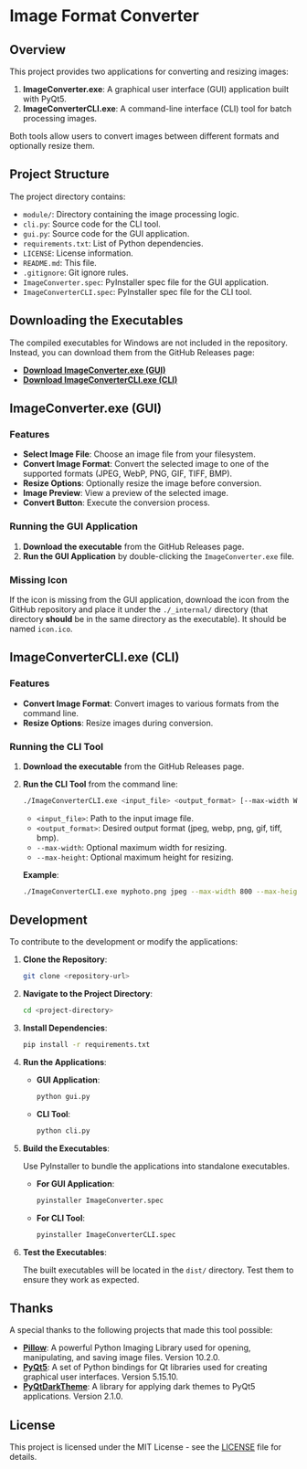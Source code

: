 # Image Format Converter

## Overview

This project provides two applications for converting and resizing images:

1. **ImageConverter.exe**: A graphical user interface (GUI) application built with PyQt5.
2. **ImageConverterCLI.exe**: A command-line interface (CLI) tool for batch processing images.

Both tools allow users to convert images between different formats and optionally resize them.

## Project Structure

The project directory contains:

- `module/`: Directory containing the image processing logic.
- `cli.py`: Source code for the CLI tool.
- `gui.py`: Source code for the GUI application.
- `requirements.txt`: List of Python dependencies.
- `LICENSE`: License information.
- `README.md`: This file.
- `.gitignore`: Git ignore rules.
- `ImageConverter.spec`: PyInstaller spec file for the GUI application.
- `ImageConverterCLI.spec`: PyInstaller spec file for the CLI tool.

## Downloading the Executables

The compiled executables for Windows are not included in the repository. Instead, you can download them from the GitHub Releases page:

- **[Download ImageConverter.exe (GUI)](https://github.com/vorlie/ImageConverter/releases/download/v1.1/ImageConverterGUI.zip)**
- **[Download ImageConverterCLI.exe (CLI)](https://github.com/vorlie/ImageConverter/releases/download/v1.1/ImageConverterCLI.exe)**

## ImageConverter.exe (GUI)

### Features

- **Select Image File**: Choose an image file from your filesystem.
- **Convert Image Format**: Convert the selected image to one of the supported formats (JPEG, WebP, PNG, GIF, TIFF, BMP).
- **Resize Options**: Optionally resize the image before conversion.
- **Image Preview**: View a preview of the selected image.
- **Convert Button**: Execute the conversion process.

### Running the GUI Application

1. **Download the executable** from the GitHub Releases page.
2. **Run the GUI Application** by double-clicking the `ImageConverter.exe` file.

### Missing Icon

If the icon is missing from the GUI application, download the icon from the GitHub repository and place it under the `./_internal/` directory (that directory **should** be in the same directory as the executable). It should be named `icon.ico`.


## ImageConverterCLI.exe (CLI)

### Features

- **Convert Image Format**: Convert images to various formats from the command line.
- **Resize Options**: Resize images during conversion.

### Running the CLI Tool

1. **Download the executable** from the GitHub Releases page.
2. **Run the CLI Tool** from the command line:

    ```bash
    ./ImageConverterCLI.exe <input_file> <output_format> [--max-width WIDTH] [--max-height HEIGHT]
    ```

    - `<input_file>`: Path to the input image file.
    - `<output_format>`: Desired output format (jpeg, webp, png, gif, tiff, bmp).
    - `--max-width`: Optional maximum width for resizing.
    - `--max-height`: Optional maximum height for resizing.

    **Example**:

    ```bash
    ./ImageConverterCLI.exe myphoto.png jpeg --max-width 800 --max-height 600
    ```

## Development

To contribute to the development or modify the applications:

1. **Clone the Repository**:

    ```bash
    git clone <repository-url>
    ```

2. **Navigate to the Project Directory**:

    ```bash
    cd <project-directory>
    ```

3. **Install Dependencies**:

    ```bash
    pip install -r requirements.txt
    ```

4. **Run the Applications**:

    - **GUI Application**:

        ```bash
        python gui.py
        ```

    - **CLI Tool**:

        ```bash
        python cli.py
        ```

5. **Build the Executables**:

    Use PyInstaller to bundle the applications into standalone executables.

    - **For GUI Application**:

        ```bash
        pyinstaller ImageConverter.spec
        ```

    - **For CLI Tool**:

        ```bash
        pyinstaller ImageConverterCLI.spec
        ```

6. **Test the Executables**:

    The built executables will be located in the `dist/` directory. Test them to ensure they work as expected.

## Thanks

A special thanks to the following projects that made this tool possible:

- **[Pillow](https://pillow.readthedocs.io/en/stable/)**: A powerful Python Imaging Library used for opening, manipulating, and saving image files. Version 10.2.0.
- **[PyQt5](https://www.riverbankcomputing.com/software/pyqt/intro)**: A set of Python bindings for Qt libraries used for creating graphical user interfaces. Version 5.15.10.
- **[PyQtDarkTheme](https://pypi.org/project/pyqtdarktheme/)**: A library for applying dark themes to PyQt5 applications. Version 2.1.0.

## License

This project is licensed under the MIT License - see the [LICENSE](LICENSE) file for details.
